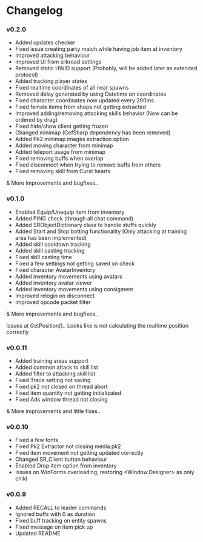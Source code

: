 # Changelog

### v0.2.0
- Added updates checker
- Fixed issue creating party match while having job item at inventory
- Improved attacking behaviour
- Improved UI from silkroad settings
- Removed static HWID support (Probably, will be added later as extended protocol)
- Added tracking player states
- Fixed realtime coordinates of all near spawns
- Removed delay generated by using Datetime on coordinates
- Fixed character coordinates now updated every 200ms
- Fixed female items from shops not getting extracted
- Improved adding/removing attacking skills behavior (Now can be ordered by drag)
- Fixed hide/show client getting frozen
- Changed minimap (CefSharp dependency has been removed)
- Added Pk2 minimap images extraction option
- Added moving character from minimap
- Added teleport usage from minimap
- Fixed removing buffs when overlap
- Fixed disconnect when trying to remove buffs from others
- Fixed removing skill from Curst hearts

& More improvements and bugfixes..

### v0.1.0
- Enabled Equip/Unequip item from inventory
- Added PING check (through all chat command)
- Added SRObjectDictionary class to handle stuffs quickly
- Added Start and Stop botting functionality (Only attacking at training area has been implemented)
- Added skill cooldown tracking
- Added skill casting tracking
- Fixed skill casting time
- Fixed a few settings not getting saved on check
- Fixed character AvatarInventory
- Added inventory movements using avatars
- Added inventory avatar viewer
- Added inventory movements using consigment
- Improved relogin on disconnect
- Improved opcode packet filter

& More improvements and bugfixes..

Issues at GetPosition().. Looks like is not calculating the realtime position correctly

### v0.0.11

- Added training areas support
- Added common attack to skill list
- Added filter to attacking skill list
- Fixed Trace setting not saving
- Fixed pk2 not closed on thread abort
- Fixed item quantity not getting initializated
- Fixed Ads window thread not closing

& More improvements and little fixes..

### v0.0.10

- Fixed a few fonts
- Fixed Pk2 Extractor not closing media.pk2
- Fixed item movement not getting updated correctly
- Changed SR_Client button behaviour
- Enabled Drop item option from inventory
- Issues on WinForms overloading, restoring <Window.Designer> as only <DependentUpon> child


### v0.0.9

- Added RECALL to leader commands
- Ignored buffs with 0 as duration
- Fixed buff tracking on entity spawns
- Fixed message on item pick up
- Updated README